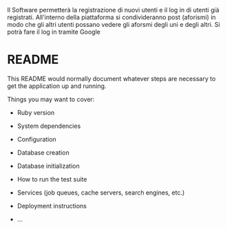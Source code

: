 Il Software permetterà la registrazione di nuovi utenti e il log in di
utenti già registrati. All'interno della piattaforma si condivideranno
post (aforismi) in modo che gli altri utenti possano vedere gli
aforsmi degli uni e degli altri.
Si potrà fare il log in tramite Google


# README

This README would normally document whatever steps are necessary to get the
application up and running.

Things you may want to cover:

* Ruby version

* System dependencies

* Configuration

* Database creation

* Database initialization

* How to run the test suite

* Services (job queues, cache servers, search engines, etc.)

* Deployment instructions

* ...
